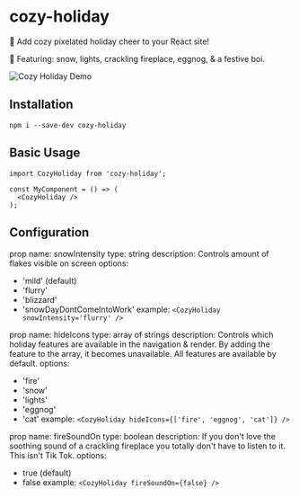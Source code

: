 # cozy-holiday

🎁 Add cozy pixelated holiday cheer to your React site!

🎄 Featuring: snow, lights, crackling fireplace, eggnog, & a festive boi.


![Cozy Holiday Demo](https://j.gifs.com/5Qwrmx.gif)


## Installation

```
npm i --save-dev cozy-holiday
```


## Basic Usage

```
import CozyHoliday from 'cozy-holiday';

const MyComponent = () => (
  <CozyHoliday />
);
```

## Configuration

  prop name: snowIntensity
  type: string
  description: Controls amount of flakes visible on screen
  options:
  - 'mild' (default)
  - 'flurry'
  - 'blizzard'
  - 'snowDayDontComeIntoWork'
  example: ```<CozyHoliday snowIntensity='flurry' />```


  prop name: hideIcons
  type: array of strings
  description: Controls which holiday features are available in the navigation & render. By adding the feature to the array, it becomes unavailable. All features are available by default.
  options:
  - 'fire'
  - 'snow'
  - 'lights'
  - 'eggnog'
  - 'cat'
  example: ```<CozyHoliday hideIcons={['fire', 'eggnog', 'cat']} />```


  prop name: fireSoundOn
  type: boolean
  description: If you don't love the soothing sound of a crackling fireplace you totally don't have to listen to it. This isn't Tik Tok.
  options:
  - true (default)
  - false
  example: ```<CozyHoliday fireSoundOn={false} />```
  
